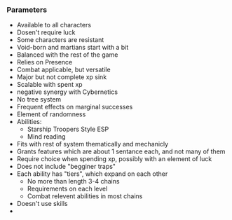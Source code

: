 ### Parameters
- Available to all characters
- Dosen't require luck
- Some characters are resistant
- Void-born and martians start with a bit
- Balanced with the rest of the game
- Relies on Presence
- Combat applicable, but versatile
- Major but not complete xp sink
- Scalable with spent xp
- negative synergy with Cybernetics
- No tree system
- Frequent effects on marginal successes
- Element of randomness
- Abilities:
	- Starship Troopers Style ESP
	- Mind reading
- Fits with rest of system thematically and mechanicly
- Grants features which are about 1 sentance each, and not many of them
- Require choice when spending xp, possibly with an element of luck
- Does not include "begginer traps"
- Each ability has "tiers", which expand on each other
	- No more than length 3-4 chains
	- Requirements on each level
	- Combat relevent abilities in most chains
- Doesn't use skills
- 